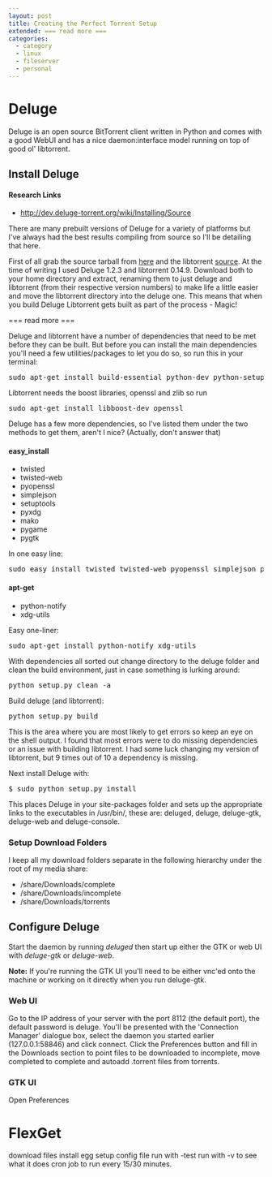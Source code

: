 ```yaml
---
layout: post
title: Creating the Perfect Torrent Setup
extended: === read more ===
categories:
  - category
  - linux
  - fileserver
  - personal
---
```


# Deluge
Deluge is an open source BitTorrent client written in Python and comes with a good WebUI and has a nice daemon:interface model running on top of good ol' libtorrent.


## Install Deluge
#### Research Links
* http://dev.deluge-torrent.org/wiki/Installing/Source

There are many prebuilt versions of Deluge for a variety of platforms but I've always had the best results compiling from source so I'll be detailing that here.

First of all grab the source tarball from [here](http://download.deluge-torrent.org/source/) and the libtorrent [source](http://code.google.com/p/libtorrent/downloads/list). At the time of writing I used Deluge 1.2.3 and libtorrent 0.14.9. Download both to your home directory and extract, renaming them to just deluge and libtorrent (from their respective version numbers) to make life a little easier and move the libtorrent directory into the deluge one. This means that when you build Deluge Libtorrent gets built as part of the process - Magic!

=== read more ===

Deluge and libtorrent have a number of dependencies that need to be met before they can be built. But before you can install the main dependencies you'll need a few utilities/packages to let you do so, so run this in your terminal:
<pre>sudo apt-get install build-essential python-dev python-setuptools</pre>

Libtorrent needs the boost libraries, openssl and zlib so run
<pre>sudo apt-get install libboost-dev openssl</pre>

Deluge has a few more dependencies, so I've listed them under the two methods to get them, aren't I nice? (Actually, don't answer that)

#### easy_install
* twisted
* twisted-web
* pyopenssl
* simplejson
* setuptools
* pyxdg
* mako
* pygame
* pygtk

In one easy line:
<pre>sudo easy_install twisted twisted-web pyopenssl simplejson pyxdg mako pygame pygtk</pre>

#### apt-get
* python-notify
* xdg-utils

Easy one-liner:
<pre>sudo apt-get install python-notify xdg-utils</pre>


With dependencies all sorted out change directory to the deluge folder and clean the build environment, just in case something is lurking around:
<pre>python setup.py clean -a</pre>

Build deluge (and libtorrent):
<pre>python setup.py build</pre>

This is the area where you are most likely to get errors so keep an eye on the shell output. I found that most errors were to do missing dependencies or an issue with building libtorrent. I had some luck changing my version of libtorrent, but 9 times out of 10 a dependency is missing.

Next install Deluge with:
<pre>$ sudo python setup.py install</pre>

This places Deluge in your site-packages folder and sets up the appropriate links to the executables in /usr/bin/, these are: deluged, deluge, deluge-gtk, deluge-web and deluge-console.


### Setup Download Folders
I keep all my download folders separate in the following hierarchy under the root of my media share:

* /share/Downloads/complete
* /share/Downloads/incomplete
* /share/Downloads/torrents


## Configure Deluge
Start the daemon by running _deluged_ then start up either the GTK or web UI with _deluge-gtk_ or _deluge-web_.

__Note:__ If you're running the GTK UI you'll need to be either vnc'ed onto the machine or working on it directly when you run deluge-gtk.

### Web UI
Go to the IP address of your server with the port 8112 (the default port), the default password is deluge. You'll be presented with the 'Connection Manager' dialogue box, select the daemon you started earlier (127.0.0.1:58846) and click connect. Click the Preferences button and fill in the Downloads section to point files to be downloaded to incomplete, move completed to complete and autoadd .torrent files from torrents.

### GTK UI
Open Preferences 

# FlexGet
download files
install egg
setup config file
run with -test
run with -v to see what it does
cron job to run every 15/30 minutes.